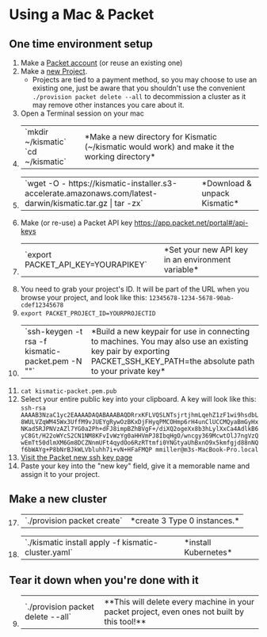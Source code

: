 # Using a Mac & Packet

## One time environment setup

1. Make a [Packet account](https://app.packet.net/#/registration/) (or reuse an existing one)
2. Make a [new Project](https://app.packet.net/portal#/projects/new).
   * Projects are tied to a payment method, so you may choose to use an existing one, just be aware that you shouldn't use the convenient `./provision packet delete --all` to decommission a cluster as it may remove other instances you care about it.
3. Open a Terminal session on your mac
4. <table><tr><td>`mkdir ~/kismatic` <br/>
   `cd ~/kismatic`</td> 
   <td>*Make a new directory for Kismatic (~/kismatic would work) and make it the working directory*</td></tr></table>
5. <table><tr><td>`wget -O - https://kismatic-installer.s3-accelerate.amazonaws.com/latest-darwin/kismatic.tar.gz | tar -zx`</td> 
   <td> *Download & unpack Kismatic*</td></tr></table>
6. Make (or re-use) a Packet API key https://app.packet.net/portal#/api-keys
7. <table><tr><td>`export PACKET_API_KEY=YOURAPIKEY`</td><td> *Set your new API key in an environment variable*</td></tr></table>
8. You need to grab your project's ID. It will be part of the URL when you browse your project, and look like this: ```12345678-1234-5678-90ab-cdef12345678```
9. `export PACKET_PROJECT_ID=YOURPROJECTID`
10. <table><tr><td>`ssh-keygen -t rsa -f kismatic-packet.pem -N ""`</td><td> *Build a new keypair for use in connecting to machines. You may also use an existing key pair by exporting PACKET_SSH_KEY_PATH=the absolute path to your private key*</td></tr></table>
11. `cat kismatic-packet.pem.pub`
12. Select your entire public key into your clipboard. A key will look like this: ```ssh-rsa AAAAB3NzaC1yc2EAAAADAQABAAABAQDRrxKFLVQSLNTsjrtjhmLqehZ1zF1wi9hsdbL8WULVZqWM45Wx3UffM9vJUEYgRywOzBKxDjFHyqPMCOHmp6rH4unClUCCMQyaBmGyHxNKad5RJPNVzAZl7YG0a2Ph+dFJ8impBZhBVgF+/diXQ2ogeXx8b3hLylXxCa4AdlkB6yC8Gt/H22oWYcS2CN1NM8KFvIvWzYg0aHHVmPJ8IbqHgO/wncgy369McwtOlJ7ngVzQwEmTt50dlmXM6Gm8DCZNnmUFt4qydOo6RzRTtmfi0YNGtyaUhBxnO9x5kmfgjd88nNQf6bWAYg+P8bNrBJkWLVbluhh7i+vN+HFaFMQP mmiller@m3s-MacBook-Pro.local```
14. [Visit the Packet new ssh key page](https://app.packet.net/portal#/ssh-keys/new)
16. Paste your key into the "new key" field, give it a memorable name and assign it to your project.

## Make a new cluster

17. <table><tr><td>`./provision packet create`</td><td> *create 3 Type 0 instances.*</td></tr></table>
18. <table><tr><td>`./kismatic install apply -f kismatic-cluster.yaml`</td><td> *install Kubernetes*</td></tr></table>

## Tear it down when you're done with it

9. <table><tr><td>`./provision packet delete --all`</td><td> **This will delete every machine in your packet project, even ones not built by this tool!**</td></tr></table>